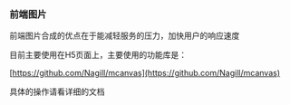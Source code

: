 ### 前端图片

前端图片合成的优点在于能减轻服务的压力，加快用户的响应速度

目前主要使用在H5页面上，主要使用的功能库是：

[https://github.com/Nagill/mcanvas](https://github.com/Nagill/mcanvas)

具体的操作请看详细的文档

